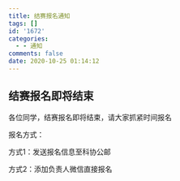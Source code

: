 ```yaml
---
title: 结赛报名通知
tags: []
id: '1672'
categories:
  - - 通知
comments: false
date: 2020-10-25 01:14:12
---
```


## 结赛报名即将结束

各位同学，结赛报名即将结束，请大家抓紧时间报名

报名方式：

方式1：发送报名信息至科协公邮

方式2：添加负责人微信直接报名
